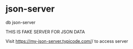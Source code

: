 # json-server
db json-server


THIS IS FAKE SERVER FOR JSON DATA

Visit https://my-json-server.typicode.com/<your-username>/<your-repo> to access server
